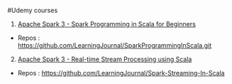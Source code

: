 #Udemy courses
1. [Apache Spark 3 - Spark Programming in Scala for Beginners](https://www.udemy.com/course/apache-spark-programming-in-scala/)
- Repos : https://github.com/LearningJournal/SparkProgrammingInScala.git
2. [Apache Spark 3 - Real-time Stream Processing using Scala](https://www.udemy.com/course/apache-spark-streaming-in-scala/)
- Repos : https://github.com/LearningJournal/Spark-Streaming-In-Scala